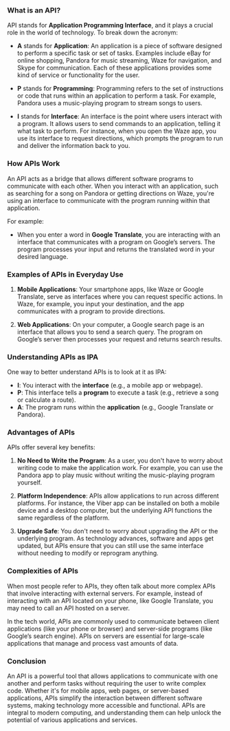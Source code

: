 ### What is an API?

API stands for **Application Programming Interface**, and it plays a crucial role in the world of technology. To break down the acronym:

- **A** stands for **Application**: An application is a piece of software designed to perform a specific task or set of tasks. Examples include eBay for online shopping, Pandora for music streaming, Waze for navigation, and Skype for communication. Each of these applications provides some kind of service or functionality for the user.

- **P** stands for **Programming**: Programming refers to the set of instructions or code that runs within an application to perform a task. For example, Pandora uses a music-playing program to stream songs to users.

- **I** stands for **Interface**: An interface is the point where users interact with a program. It allows users to send commands to an application, telling it what task to perform. For instance, when you open the Waze app, you use its interface to request directions, which prompts the program to run and deliver the information back to you.

### How APIs Work

An API acts as a bridge that allows different software programs to communicate with each other. When you interact with an application, such as searching for a song on Pandora or getting directions on Waze, you're using an interface to communicate with the program running within that application.

For example:
- When you enter a word in **Google Translate**, you are interacting with an interface that communicates with a program on Google’s servers. The program processes your input and returns the translated word in your desired language.

### Examples of APIs in Everyday Use

1. **Mobile Applications**: Your smartphone apps, like Waze or Google Translate, serve as interfaces where you can request specific actions. In Waze, for example, you input your destination, and the app communicates with a program to provide directions.
   
2. **Web Applications**: On your computer, a Google search page is an interface that allows you to send a search query. The program on Google’s server then processes your request and returns search results.

### Understanding APIs as IPA

One way to better understand APIs is to look at it as IPA:
- **I**: You interact with the **interface** (e.g., a mobile app or webpage).
- **P**: This interface tells a **program** to execute a task (e.g., retrieve a song or calculate a route).
- **A**: The program runs within the **application** (e.g., Google Translate or Pandora).

### Advantages of APIs

APIs offer several key benefits:

1. **No Need to Write the Program**: As a user, you don't have to worry about writing code to make the application work. For example, you can use the Pandora app to play music without writing the music-playing program yourself.

2. **Platform Independence**: APIs allow applications to run across different platforms. For instance, the Viber app can be installed on both a mobile device and a desktop computer, but the underlying API functions the same regardless of the platform.

3. **Upgrade Safe**: You don't need to worry about upgrading the API or the underlying program. As technology advances, software and apps get updated, but APIs ensure that you can still use the same interface without needing to modify or reprogram anything.

### Complexities of APIs

When most people refer to APIs, they often talk about more complex APIs that involve interacting with external servers. For example, instead of interacting with an API located on your phone, like Google Translate, you may need to call an API hosted on a server. 

In the tech world, APIs are commonly used to communicate between client applications (like your phone or browser) and server-side programs (like Google’s search engine). APIs on servers are essential for large-scale applications that manage and process vast amounts of data.

### Conclusion

An API is a powerful tool that allows applications to communicate with one another and perform tasks without requiring the user to write complex code. Whether it's for mobile apps, web pages, or server-based applications, APIs simplify the interaction between different software systems, making technology more accessible and functional. APIs are integral to modern computing, and understanding them can help unlock the potential of various applications and services.
